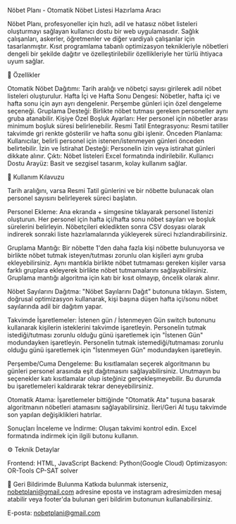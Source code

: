 Nöbet Planı - Otomatik Nöbet Listesi Hazırlama Aracı
 
Nöbet Planı, profesyoneller için hızlı, adil ve hatasız nöbet listeleri oluşturmayı sağlayan kullanıcı dostu bir web uygulamasıdır. Sağlık çalışanları, askerler, öğretmenler ve diğer vardiyalı çalışanlar için tasarlanmıştır. Kısıt programlama tabanlı optimizasyon teknikleriyle nöbetleri dengeli bir şekilde dağıtır ve özelleştirilebilir özellikleriyle her türlü ihtiyaca uyum sağlar.

🚀 Özellikler

Otomatik Nöbet Dağıtımı: Tarih aralığı ve nöbetçi sayısı girilerek adil nöbet listeleri oluşturulur.
Hafta İçi ve Hafta Sonu Dengesi: Nöbetler, hafta içi ve hafta sonu için ayrı ayrı dengelenir. Perşembe günleri için özel dengeleme seçeneği.
Gruplama Desteği: Birlikte nöbet tutması gereken personeller aynı gruba atanabilir.
Kişiye Özel Boşluk Ayarları: Her personel için nöbetler arası minimum boşluk süresi belirlenebilir.
Resmi Tatil Entegrasyonu: Resmi tatiller takvimde gri renkte gösterilir ve hafta sonu gibi işlenir.
Önceden Planlama: Kullanıcılar, belirli personel için istenen/istenmeyen günleri önceden belirtebilir.
İzin ve İstirahat Desteği: Personelin izin veya istirahat günleri dikkate alınır.
Çıktı: Nöbet listeleri Excel formatında indirilebilir.
Kullanıcı Dostu Arayüz: Basit ve sezgisel tasarım, kolay kullanım sağlar.


📖 Kullanım Kılavuzu

Tarih aralığını, varsa Resmi Tatil günlerini ve bir nöbette bulunacak olan personel sayısını belirleyerek süreci başlatın.

Personel Ekleme:
Ana ekranda + simgesine tıklayarak personel listenizi oluşturun.
Her personel için hafta içi/hafta sonu nöbet sayıları ve boşluk sürelerini belirleyin.
Nöbetçileri ekledikten sonra CSV dosyası olarak indirerek sonraki liste hazırlamalarında yükleyerek süreci hızlandırabilirsiniz.


Gruplama Mantığı:
Bir nöbette 1'den daha fazla kişi nöbette bulunuyorsa ve birlikte nöbet tutmak isteyen/tutması zorunlu olan kişileri aynı gruba ekleyebilirsiniz.
Aynı mantıkla birlikte nöbet tutmaması gereken kişiler varsa farklı gruplara ekleyerek birlikte nöbet tutmamalarını sağlayabilirsiniz. 
Gruplama mantığı algoritma için katı bir kısıt olmayıp, öncelik olarak alınır.

Nöbet Sayılarını Dağıtma:
"Nöbet Sayılarını Dağıt" butonuna tıklayın.
Sistem, doğrusal optimizasyon kullanarak, kişi başına düşen hafta içi/sonu nöbet sayılarında adil bir dağıtım yapar.

Takvimde İşaretlemeler:
İstenen gün / İstenmeyen Gün switch butonunu kullanarak kişilerin isteklerini takvimde işaretleyin.
Personelin tutmak istediği/tutması zorunlu olduğu günü işaretlemek için "İstenen Gün" modundayken işaretleyin.
Personelin tutmak istemediği/tutmaması zorunlu olduğu günü işaretlemek için "İstenmeyen Gün" modundayken işaretleyin.

Perşembe/Cuma Dengeleme:
Bu kısıtlamaları seçerek algoritmanın bu günleri personel arasında eşit dağıtmasını sağlayabilirsiniz.
Unutmayın bu seçenekler katı kısıtlamalar olup isteğiniz gerçekleşmeyebilir. Bu durumda bu işaretlemeleri kaldırarak tekrar deneyebilirsiniz.

Otomatik Atama:
İşaretlemeler bittiğinde "Otomatik Ata" tuşuna basarak algoritmanın nöbetleri atamasını sağlayabilirsiniz.
İleri/Geri Al tuşu takvimde son yapılan değişiklikleri hatırlar.

Sonuçları İnceleme ve İndirme:
Oluşan takvimi kontrol edin.
Excel formatında indirmek için ilgili butonu kullanın.

⚙️ Teknik Detaylar

Frontend: HTML, JavaScript
Backend: Python(Google Cloud)
Optimizasyon: OR-Tools CP-SAT solver 


🤝 Geri Bildirimde Bulunma
Katkıda bulunmak isterseniz, nobetplani@gmail.com adresine eposta ve instagram adresimizden mesaj atabilir veya footer'da bulunan geri bildirim butonunun kullanabilirsiniz.


E-posta: nobetplani@gmail.com

